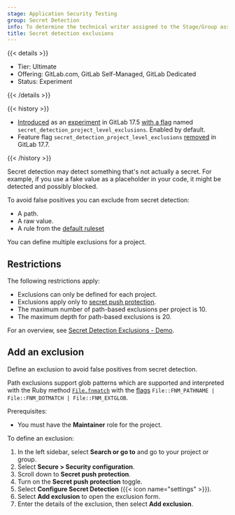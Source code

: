```yaml
---
stage: Application Security Testing
group: Secret Detection
info: To determine the technical writer assigned to the Stage/Group associated with this page, see https://handbook.gitlab.com/handbook/product/ux/technical-writing/#assignments
title: Secret detection exclusions
---
```


{{< details >}}

- Tier: Ultimate
- Offering: GitLab.com, GitLab Self-Managed, GitLab Dedicated
- Status: Experiment

{{< /details >}}

{{< history >}}

- [Introduced](https://gitlab.com/groups/gitlab-org/-/epics/14878) as an [experiment](../../../policy/development_stages_support.md) in GitLab 17.5 [with a flag](../../feature_flags.md) named `secret_detection_project_level_exclusions`. Enabled by default.
- Feature flag `secret_detection_project_level_exclusions` [removed](https://gitlab.com/gitlab-org/gitlab/-/issues/499059) in GitLab 17.7.

{{< /history >}}

Secret detection may detect something that's not actually a secret. For example, if you use
a fake value as a placeholder in your code, it might be detected and possibly blocked.

To avoid false positives you can exclude from secret detection:

- A path.
- A raw value.
- A rule from the [default ruleset](https://gitlab.com/gitlab-org/security-products/secret-detection/secret-detection-rules)

You can define multiple exclusions for a project.

## Restrictions

The following restrictions apply:

- Exclusions can only be defined for each project.
- Exclusions apply only to [secret push protection](secret_push_protection/_index.md).
- The maximum number of path-based exclusions per project is 10.
- The maximum depth for path-based exclusions is 20.

<i class="fa fa-youtube-play youtube" aria-hidden="true"></i>
For an overview, see [Secret Detection Exclusions - Demo](https://www.youtube.com/watch?v=vh_Uh4_4aoc).
<!-- Video published on 2024-10-12 -->

## Add an exclusion

Define an exclusion to avoid false positives from secret detection.

Path exclusions support glob patterns which are supported and interpreted with the Ruby method
[`File.fnmatch`](https://docs.ruby-lang.org/en/master/File.html#method-c-fnmatch)
with the [flags](https://docs.ruby-lang.org/en/master/File/Constants.html#module-File::Constants-label-Filename+Globbing+Constants+-28File-3A-3AFNM_-2A-29)
`File::FNM_PATHNAME | File::FNM_DOTMATCH | File::FNM_EXTGLOB`.

Prerequisites:

- You must have the **Maintainer** role for the project.

To define an exclusion:

1. In the left sidebar, select **Search or go to** and go to your project or group.
1. Select **Secure > Security configuration**.
1. Scroll down to **Secret push protection**.
1. Turn on the **Secret push protection** toggle.
1. Select **Configure Secret Detection** ({{< icon name="settings" >}}).
1. Select **Add exclusion** to open the exclusion form.
1. Enter the details of the exclusion, then select **Add exclusion**.

